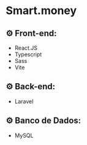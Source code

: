 # Smart.money

## ⚙️ Front-end:

- React.JS
- Typescript
- Sass
- Vite

## ⚙️ Back-end:

- Laravel

## ⚙️ Banco de Dados:

- MySQL
